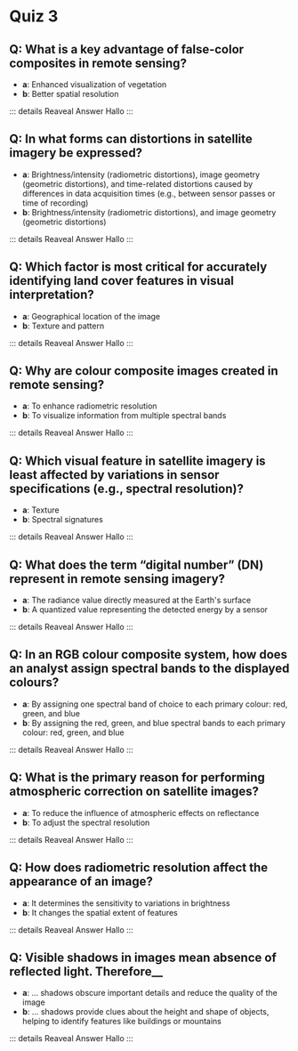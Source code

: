 # Quiz 3

## Q: What is a key advantage of false-color composites in remote sensing?

- **a**: Enhanced visualization of vegetation
- **b**: Better spatial resolution

::: details Reaveal Answer
Hallo
:::

## Q: In what forms can distortions in satellite imagery be expressed?

- **a**: Brightness/intensity (radiometric distortions), image geometry (geometric distortions), and time-related distortions caused by differences in data acquisition times (e.g., between sensor passes or time of recording)
- **b**: Brightness/intensity (radiometric distortions), and image geometry (geometric distortions)

::: details Reaveal Answer
Hallo
:::

## Q: Which factor is most critical for accurately identifying land cover features in visual interpretation?

- **a**: Geographical location of the image
- **b**: Texture and pattern

::: details Reaveal Answer
Hallo
:::

## Q: Why are colour composite images created in remote sensing?

- **a**: To enhance radiometric resolution
- **b**: To visualize information from multiple spectral bands

::: details Reaveal Answer
Hallo
:::

## Q: Which visual feature in satellite imagery is least affected by variations in sensor specifications (e.g., spectral resolution)?

- **a**: Texture
- **b**: Spectral signatures

::: details Reaveal Answer
Hallo
:::

## Q: What does the term “digital number” (DN) represent in remote sensing imagery?

- **a**: The radiance value directly measured at the Earth's surface
- **b**: A quantized value representing the detected energy by a sensor

::: details Reaveal Answer
Hallo
:::

## Q: In an RGB colour composite system, how does an analyst assign spectral bands to the displayed colours?

- **a**: By assigning one spectral band of choice to each primary colour: red, green, and blue
- **b**: By assigning the red, green, and blue spectral bands to each primary colour: red, green, and blue

::: details Reaveal Answer
Hallo
:::

## Q: What is the primary reason for performing atmospheric correction on satellite images?

- **a**: To reduce the influence of atmospheric effects on reflectance
- **b**: To adjust the spectral resolution

::: details Reaveal Answer
Hallo
:::

## Q: How does radiometric resolution affect the appearance of an image?

- **a**: It determines the sensitivity to variations in brightness
- **b**: It changes the spatial extent of features

::: details Reaveal Answer
Hallo
:::

## Q: Visible shadows in images mean absence of reflected light. Therefore__

- **a**: … shadows obscure important details and reduce the quality of the image
- **b**: … shadows provide clues about the height and shape of objects, helping to identify features like buildings or mountains

::: details Reaveal Answer
Hallo
:::
